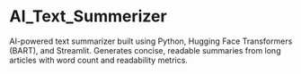 # AI_Text_Summerizer
AI-powered text summarizer built using Python, Hugging Face Transformers (BART), and Streamlit. Generates concise, readable summaries from long articles with word count and readability metrics.
